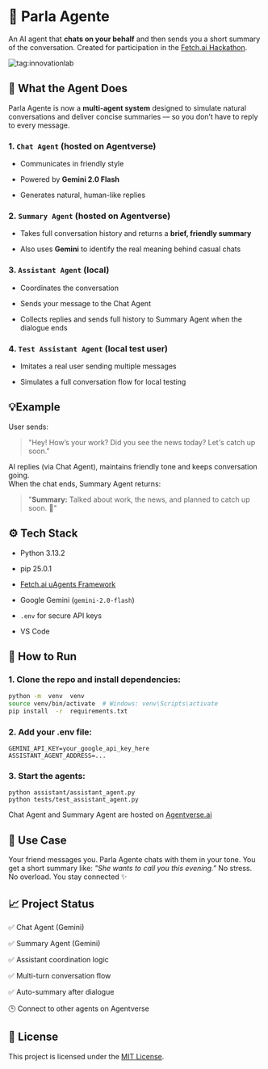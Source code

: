 
# 🤖 Parla Agente

An AI agent that **chats on your behalf** and then sends you a short summary of the conversation. Created for participation in the [Fetch.ai Hackathon](https://devpost.com/software/parla-agente-speaks-for-you-and-does-it-beautifully).

![tag:innovationlab](https://img.shields.io/badge/innovationlab-3D8BD3)


## 🧠 What the Agent Does

Parla Agente is now a **multi-agent system** designed to simulate natural conversations and deliver concise summaries — so you don’t have to reply to every message.

### 1. `Chat Agent` (hosted on Agentverse)

- Communicates in friendly style

- Powered by **Gemini 2.0 Flash**

- Generates natural, human-like replies

### 2. `Summary Agent` (hosted on Agentverse)

- Takes full conversation history and returns a **brief, friendly summary**

- Also uses **Gemini** to identify the real meaning behind casual chats

### 3. `Assistant Agent` (local)

- Coordinates the conversation

- Sends your message to the Chat Agent

- Collects replies and sends full history to Summary Agent when the dialogue ends

### 4. `Test Assistant Agent` (local test user)

- Imitates a real user sending multiple messages

- Simulates a full conversation flow for local testing


## 💡Example

User sends:
> "Hey! How’s your work? Did you see the news today? Let's catch up soon."

AI replies (via Chat Agent), maintains friendly tone and keeps conversation going.  
When the chat ends, Summary Agent returns:
> "**Summary:** Talked about work, the news, and planned to catch up soon. 🎯"


## ⚙️ Tech Stack

- Python 3.13.2

- pip 25.0.1

- [Fetch.ai uAgents Framework](https://docs.fetch.ai/)

- Google Gemini (`gemini-2.0-flash`)

-  `.env` for secure API keys

- VS Code


## 🚀 How to Run


### 1. Clone the repo and install dependencies:

```bash
python -m  venv  venv
source venv/bin/activate  # Windows: venv\Scripts\activate
pip install  -r  requirements.txt
```

### 2. Add your .env file:

```
GEMINI_API_KEY=your_google_api_key_here
ASSISTANT_AGENT_ADDRESS=...
```

### 3. Start the agents:

```
python assistant/assistant_agent.py
python tests/test_assistant_agent.py
```

Chat Agent and Summary Agent are hosted on [Agentverse.ai](https://agentverse.ai/)


## 💬 Use Case

Your friend messages you.
Parla Agente chats with them in your tone.
You get a short summary like:
_"She wants to call you this evening."_
No stress. No overload. You stay connected ✨


## 📈 Project Status

✅ Chat Agent (Gemini)

✅ Summary Agent (Gemini)

✅ Assistant coordination logic

✅ Multi-turn conversation flow

✅ Auto-summary after dialogue

🕒 Connect to other agents on Agentverse


## 📜 License

This project is licensed under the [MIT License](LICENSE).